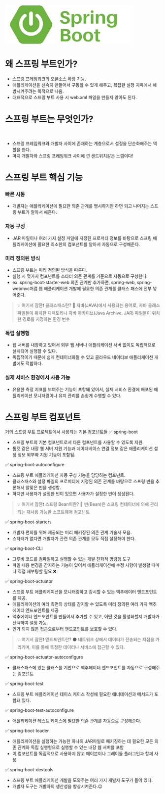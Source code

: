 ![alt text](img/springBootLogo.png)

# 왜 스프링 부트인가?

- 스프링 프레임워크의 오픈소스 확장 기능.
- 애플리케이션을 신속히 만들어서 구동할 수 있게 해주고, 복잡한 설정 지옥에서 해방시켜주려는 목적으로 나옴.
- 대표적으로 스프링 부트 사용 시 web.xml 파일을 만들지 않아도 된다.

# 스프링 부트는 무엇인가?

<img srx="img/sandwich.png" width="170">

- 스프링 프레임워크와 개발자 사이에 존재하는 계층으로서 설정을 단순화해주는 역할을 한다.
- 마치 개발자와 스프링 프레임워크 사이에 낀 샌드위치같은 느낌이다!

# 스프링 부트 핵심 기능

### 빠른 시동

- 개발자는 애플리케이션에 필요한 의존 관계를 명시하기만 하면 되고 나머지는 스프링 부트가 알아서 해준다.

### 자동 구성

- JAR 파일이나 여러 가지 설정 파일에 지정된 프로퍼티 정보를 바탕으로 스프링 애플리케이션에 필요한 최소한의 컴포넌트를 알아서 자동으로 구성해준다.

### 미리 정의된 방식

- 스프링 부트는 미리 정의된 방식을 따른다.
- 실행 시 몇가지 컴포넌트를 스타터 의존 관계를 기준으로 자동으로 구성한다.
- ex. spring-boot-starter-web 의존 관계만 추가하면, spring-web, spring-webmvc처럼 웹 애플리케이션 개발에 필요한 의존 관계를 클래스 패스에 전부 넣어준다.

> 💡 여기서 잠깐❗️ 클래스패스란? 💨
> 자바(JAVA)에서 사용되는 용어로, 자바 클래스 파일들이 위치한 디렉토리나 자바 아카이브(Java Archive, JAR) 파일들이 위치한 경로를 지정하는 환경 변수

### 독립 실행형

- 웹 서버를 내장하고 있어서 외부 웹 서버나 애플리케이션 서버 없이도 독립적으로 설치되어 실행할 수 있다.
- 독립적이기 때문에 쉽게 컨테이너화될 수 있고 클라우드 네이티브 애플리케이션 개발에도 적합하다.

### 실제 서비스 환경에서 사용 가능

- 유용한 측정 지표를 보여주는 기능이 포함돼 있어서, 실제 서비스 환경에 배포된 애플리케이션 모니터링이나 유지 관리를 손쉽게 수행할 수 있다.

# 스프링 부트 컴포넌트

거의 스프링 부트 프로젝트에서 사용되는 기본 컴포넌트들
✅ spring-boot

- 스프링 부트의 기본 컴포넌트로서 다른 컴포넌트를 사용할 수 있도록 지원.
- 톰캣 같은 내장 웹 서버 지원 기능과 데이터베이스 연결 정보 같은 애플리케이션 설정 정보 외부화 지원 기능이 포함됨.

✅ spring-boot-autoconfigure

- 스프링 부트 애플리케이션 자동 구성 기능을 담당하는 컴포넌트.
- 클래스패스와 설정 파일의 프로퍼티에 지정된 의존 관계를 바탕으로 스프링 빈을 추론해서 알맞은 빈을 생성함.
- 하지만 사용자가 설정한 빈이 있으면 사용자가 설정한 빈이 생성된다.

> 💡 여기서 잠깐❗️ 스프링 Bean이란? 🫘
> 빈(Bean)은 스프링 컨테이너에 의해 관리되는 재사용 가능한 소프트웨어 컴포넌트

✅ spring-boot-starters

- 개발자 편의를 위해 제공되는 미리 패키징된 의존 관계 기술서 모음.
- 스타터가 없다면 개발자가 관련 의존 관계를 모두 직접 설정해야 한다.

✅ spring-boot-CLI

- 그루비 코드를 컴파일하고 실행할 수 있는 개발 친화적 명령행 도구
- 파일 내용 변경을 감지하는 기능이 있어서 애플리케이션에 수정 사항이 발생할 때마다 직접 재부팅할 필요 ❌

✅ spring-boot-actuator

- 스프링 부트 애플리케이션을 모니터링하고 감시할 수 있는 액추에이터 엔드포인트를 제공.
- 애플리케이션의 여러 측면의 상태를 감지할 수 있도록 미리 정의된 여러 가지 액추에이터 엔드포인트를 제공
- 액추에이터 엔드포인트를 만들어서 추가할 수 있고, 어떤 것을 활성화할지 개발자가 선택하여 설정 가능.
- 인가 되지 않은 접근으로부터 엔드포인트를 보호할 수 있다.

> 💡 여기서 잠깐❗️ 엔드포인트란? ⚫️
> 네트워크 상에서 데이터가 전송되는 지점을 가리키며, 이를 통해 특정한 데이터나 서비스에 접근할 수 있다.

✅ spring-boot-actuator-autoconfigure

- 클래스패스에 있는 클래스를 기반으로 액추에이터 엔드포인트를 자동으로 구성해주는 컴포넌트

✅ spring-boot-test

- 스프링 부트 애플리케이션 테이스 케이스 작성에 필요한 애너테이션과 메서드가 포함돼 있다.

✅ spring-boot-test-autoconfigure

- 애플리케이션 테스트 케이스에 필요한 의존 관계를 자동으로 구성해준다.

✅ spring-boot-loader

- 애플리케이션을 실행하는 가능한 하나의 JAR파일로 패키징하는 데 필요한 모든 의존 관계와 독립 실행형으로 실행할 수 있는 내장 웹 서버를 포함
- 이 컴포넌트를 독집적으로 사용하지 않고 메이븐이나 그레이들 플러그인과 함께 사용

✅ spring-boot-devtools

- 스프링 부트 애플리케이션 개발을 도와주는 여러 가지 개발자 도구가 들어 있다.
- 개발자 도구는 개발자의 생산성을 향상시켜준다.😉
